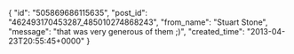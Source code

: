  {
   "id": "505869686115635",
   "post_id": "462493170453287_485010274868243",
   "from_name": "Stuart Stone",
   "message": "that was very generous of them ;)",
   "created_time": "2013-04-23T20:55:45+0000"
 }
